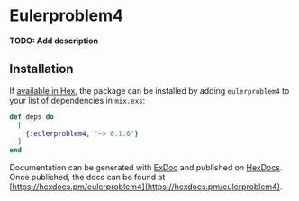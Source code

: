 # Eulerproblem4

**TODO: Add description**

## Installation

If [available in Hex](https://hex.pm/docs/publish), the package can be installed
by adding `eulerproblem4` to your list of dependencies in `mix.exs`:

```elixir
def deps do
  [
    {:eulerproblem4, "~> 0.1.0"}
  ]
end
```

Documentation can be generated with [ExDoc](https://github.com/elixir-lang/ex_doc)
and published on [HexDocs](https://hexdocs.pm). Once published, the docs can
be found at [https://hexdocs.pm/eulerproblem4](https://hexdocs.pm/eulerproblem4).

